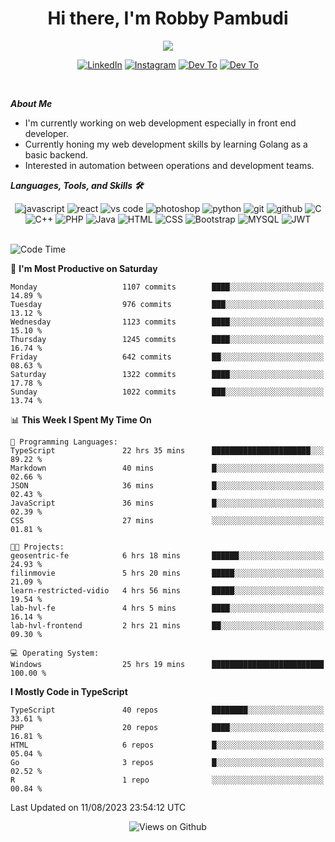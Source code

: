 <div align="center">
   <h1>Hi there, I'm Robby Pambudi </h1>

<img src="https://pronoun.cyou/x/y?subject=He&object=Him&height=20"> 
</div>

<p align='center'>
   <a href="https://www.linkedin.com/in/robbypambudi" target="_blank"><img src="https://img.shields.io/badge/LinkedIn-0077B5?style=for-the-badge&logo=linkedin&logoColor=white" alt="LinkedIn"></a>
   <a href="https://www.instagram.com/robbypambudi" target="_blank"><img src="https://img.shields.io/badge/Instagram-E4405F?style=for-the-badge&logo=instagram&logoColor=white" alt="Instagram"></a>
   <a href="https://dev.to/robbypambudi" target="_blank"><img src="https://img.shields.io/badge/dev.to-0A0A0A?style=for-the-badge&logo=dev.to&logoColor=white" alt="Dev To"></a>
   <a href="https://www.facebook.com/robbyulungpambudi" target="_blank"><img src="https://img.shields.io/badge/Facebook-1877F2?style=for-the-badge&logo=facebook&logoColor=white" alt="Dev To"></a>

</p> <p>
<br>
   
***About Me***
   
- I'm currently working on web development especially in front end developer.
- Currently honing my web development skills by learning Golang as a basic backend.
- Interested in automation between operations and development teams.
 
   
***Languages, Tools, and Skills 🛠***

   <div align="center">
   <img src="https://img.shields.io/badge/JavaScript-F7DF1E?style=for-the-badge&logo=javascript&logoColor=black" alt="javascript" />
      <img src="https://img.shields.io/badge/React-61DAFB?style=for-the-badge&logo=react&logoColor=black" alt="react" />
      <img src="https://img.shields.io/badge/vs%20code-007ACC?style=for-the-badge&logo=visual%20studio%20code&logoColor=white" alt="vs code" />
      <img src="https://img.shields.io/badge/adobe%20photoshop-31A8FF?style=for-the-badge&logo=adobe%20photoshop&logoColor=white" alt="photoshop" />
      <img src="https://img.shields.io/badge/python-3776AB?style=for-the-badge&logo=python&logoColor=white" alt="python" />
      <img src="https://img.shields.io/badge/Git-F05032?style=for-the-badge&logo=git&logoColor=white" alt="git" />
      <img src="https://img.shields.io/badge/GitHub-100000?style=for-the-badge&logo=github&logoColor=white" alt="github" />
      <img src="https://img.shields.io/badge/c-%2300599C.svg?style=for-the-badge&logo=c&logoColor=white" alt="C" />
      <img src="https://img.shields.io/badge/c++-%2300599C.svg?style=for-the-badge&logo=c%2B%2B&logoColor=white" alt="C++" />   
      <img src="https://img.shields.io/badge/PHP-777BB4?style=for-the-badge&logo=php&logoColor=white" alt="PHP" />
      <img src="https://img.shields.io/badge/Java-ED8B00?style=for-the-badge&logo=java&logoColor=white" alt="Java"/>
      <img src="https://img.shields.io/badge/HTML5-E34F26?style=for-the-badge&logo=html5&logoColor=white" alt="HTML" />
      <img src="https://img.shields.io/badge/CSS-239120?&style=for-the-badge&logo=css3&logoColor=white" alt ="CSS" />
      <img src="https://img.shields.io/badge/Bootstrap-563D7C?style=for-the-badge&logo=bootstrap&logoColor=white" alt="Bootstrap" />
      <img src="https://img.shields.io/badge/MySQL-00000F?style=for-the-badge&logo=mysql&logoColor=white" alt="MYSQL" />
      <img src="https://img.shields.io/badge/json%20web%20tokens-323330?style=for-the-badge&logo=json-web-tokens&logoColor=pink" alt="JWT" />
      
   </div><br>
   
<!--START_SECTION:waka-->
![Code Time](http://img.shields.io/badge/Code%20Time-972%20hrs%201%20min-blue)

📅 **I'm Most Productive on Saturday** 

```text
Monday                   1107 commits        ████░░░░░░░░░░░░░░░░░░░░░   14.89 % 
Tuesday                  976 commits         ███░░░░░░░░░░░░░░░░░░░░░░   13.12 % 
Wednesday                1123 commits        ████░░░░░░░░░░░░░░░░░░░░░   15.10 % 
Thursday                 1245 commits        ████░░░░░░░░░░░░░░░░░░░░░   16.74 % 
Friday                   642 commits         ██░░░░░░░░░░░░░░░░░░░░░░░   08.63 % 
Saturday                 1322 commits        ████░░░░░░░░░░░░░░░░░░░░░   17.78 % 
Sunday                   1022 commits        ███░░░░░░░░░░░░░░░░░░░░░░   13.74 % 
```


📊 **This Week I Spent My Time On** 

```text
💬 Programming Languages: 
TypeScript               22 hrs 35 mins      ██████████████████████░░░   89.22 % 
Markdown                 40 mins             █░░░░░░░░░░░░░░░░░░░░░░░░   02.66 % 
JSON                     36 mins             █░░░░░░░░░░░░░░░░░░░░░░░░   02.43 % 
JavaScript               36 mins             █░░░░░░░░░░░░░░░░░░░░░░░░   02.39 % 
CSS                      27 mins             ░░░░░░░░░░░░░░░░░░░░░░░░░   01.81 % 

🐱‍💻 Projects: 
geosentric-fe            6 hrs 18 mins       ██████░░░░░░░░░░░░░░░░░░░   24.93 % 
filinmovie               5 hrs 20 mins       █████░░░░░░░░░░░░░░░░░░░░   21.09 % 
learn-restricted-vidio   4 hrs 56 mins       █████░░░░░░░░░░░░░░░░░░░░   19.54 % 
lab-hvl-fe               4 hrs 5 mins        ████░░░░░░░░░░░░░░░░░░░░░   16.14 % 
lab-hvl-frontend         2 hrs 21 mins       ██░░░░░░░░░░░░░░░░░░░░░░░   09.30 % 

💻 Operating System: 
Windows                  25 hrs 19 mins      █████████████████████████   100.00 % 
```

**I Mostly Code in TypeScript** 

```text
TypeScript               40 repos            ████████░░░░░░░░░░░░░░░░░   33.61 % 
PHP                      20 repos            ████░░░░░░░░░░░░░░░░░░░░░   16.81 % 
HTML                     6 repos             █░░░░░░░░░░░░░░░░░░░░░░░░   05.04 % 
Go                       3 repos             █░░░░░░░░░░░░░░░░░░░░░░░░   02.52 % 
R                        1 repo              ░░░░░░░░░░░░░░░░░░░░░░░░░   00.84 % 
```




 Last Updated on 11/08/2023 23:54:12 UTC
<!--END_SECTION:waka-->

<div align="center">
<img src="https://komarev.com/ghpvc/?username=robbypambudi&color=green" alt="Views on Github" />
</div>


